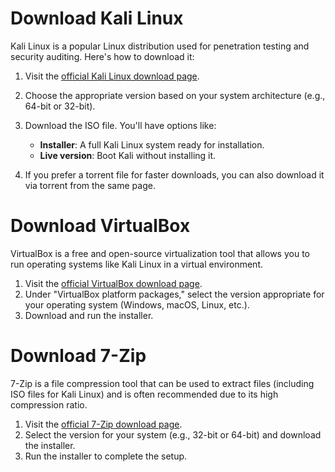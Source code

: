 # Download Kali Linux

Kali Linux is a popular Linux distribution used for penetration testing and security auditing. Here's how to download it:

1. Visit the [official Kali Linux download page](https://www.kali.org/get-kali/).
2. Choose the appropriate version based on your system architecture (e.g., 64-bit or 32-bit).
3. Download the ISO file. You'll have options like:

   * **Installer**: A full Kali Linux system ready for installation.
   * **Live version**: Boot Kali without installing it.
4. If you prefer a torrent file for faster downloads, you can also download it via torrent from the same page.

# Download VirtualBox

VirtualBox is a free and open-source virtualization tool that allows you to run operating systems like Kali Linux in a virtual environment.

1. Visit the [official VirtualBox download page](https://www.virtualbox.org/wiki/Downloads).
2. Under "VirtualBox platform packages," select the version appropriate for your operating system (Windows, macOS, Linux, etc.).
3. Download and run the installer.

# Download 7-Zip

7-Zip is a file compression tool that can be used to extract files (including ISO files for Kali Linux) and is often recommended due to its high compression ratio.

1. Visit the [official 7-Zip download page](https://www.7-zip.org/download.html).
2. Select the version for your system (e.g., 32-bit or 64-bit) and download the installer.
3. Run the installer to complete the setup.
